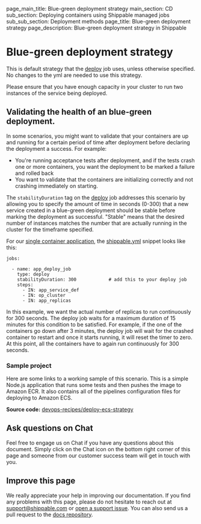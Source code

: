 page_main_title: Blue-green deployment strategy
main_section: CD
sub_section: Deploying containers using Shippable managed jobs
sub_sub_section: Deployment methods
page_title: Blue-green deployment strategy
page_description: Blue-green deployment strategy in Shippable

# Blue-green deployment strategy
This is default strategy that the [deploy](/platform/workflow/job/deploy) job uses, unless otherwise specified. No changes to the yml are needed to use this strategy.

Please ensure that you have enough capacity in your cluster to run two instances of the service being deployed.

## Validating the health of an blue-green deployment.

In some scenarios, you might want to validate that your containers are up and running for a certain period of time after deployment before declaring the deployment a success. For example:

* You're running acceptance tests after deployment, and if the tests crash one or more containers, you want the deployment to be marked a failure and rolled back
* You want to validate that the containers are initializing correctly and not crashing immediately on starting.

The `stabilityDuration` tag on the [deploy](/platform/workflow/job/deploy) job addresses this scenario by allowing you to specify the amount of time in seconds (0-300) that a new service created in a blue-green deployment should be stable before marking the deployment as successful. "Stable" means that the desired number of instances matches the number that are actually running in the cluster for the timeframe specified.

For our [single container application](/deploy/continuous-delivery-single-container-docker-application/), the [shippable.yml](/platform/workflow/config/) snippet looks like this:

```
jobs:

  - name: app_deploy_job
    type: deploy
    stabilityDuration: 300            # add this to your deploy job
    steps:
      - IN: app_service_def
      - IN: op_cluster
      - IN: app_replicas
```

In this example, we want the actual number of replicas to run continuously for 300 seconds. The deploy job waits for a maximum duration of 15 minutes for this condition to be satisfied. For example, if the one of the containers go down after 3 minutes, the deploy job will wait for the crashed container to restart and once it starts running, it will reset the timer to zero. At this point, all the containers have to again run continuously for 300 seconds.

### Sample project
Here are some links to a working sample of this scenario. This is a simple Node.js application that runs some tests and then pushes the image to Amazon ECR. It also contains all of the pipelines configuration files for deploying to Amazon ECS.

**Source code:**  [devops-recipes/deploy-ecs-strategy](https://github.com/devops-recipes/deploy-ecs-strategy)

## Ask questions on Chat

Feel free to engage us on Chat if you have any questions about this document. Simply click on the Chat icon on the bottom right corner of this page and someone from our customer success team will get in touch with you.

## Improve this page

We really appreciate your help in improving our documentation. If you find any problems with this page, please do not hesitate to reach out at [support@shippable.com](mailto:support@shippable.com) or [open a support issue](https://www.github.com/Shippable/support/issues). You can also send us a pull request to the [docs repository](https://www.github.com/Shippable/docs).
